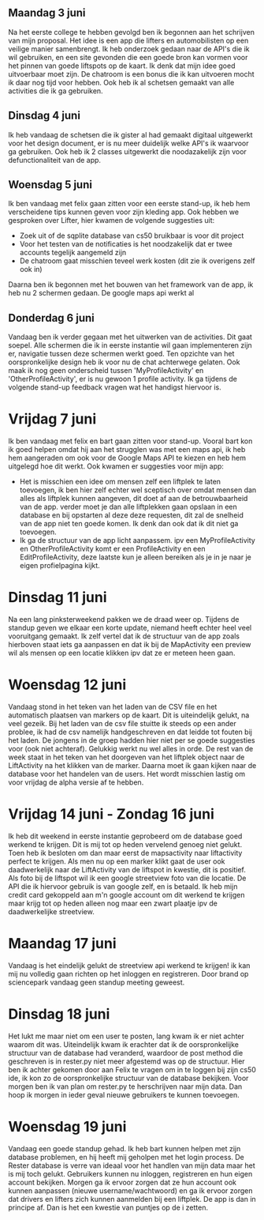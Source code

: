 ## Maandag 3 juni

Na het eerste college te hebben gevolgd ben ik begonnen aan het schrijven van mijn proposal. Het idee is een app die lifters en automobilisten 
op een veilige manier samenbrengt. Ik heb onderzoek gedaan naar de API's die ik wil gebruiken, en een site gevonden die een goede bron kan vormen
voor het pinnen van goede liftspots op de kaart. Ik denk dat mijn idee goed uitvoerbaar moet zijn. De chatroom is een bonus die ik kan uitvoeren mocht ik daar
nog tijd voor hebben. Ook heb ik al schetsen gemaakt van alle activities die ik ga gebruiken.

## Dinsdag 4 juni

Ik heb vandaag de schetsen die ik gister al had gemaakt digitaal uitgewerkt voor het design document, er is nu meer duidelijk welke API's ik waarvoor ga gebruiken.
Ook heb ik 2 classes uitgewerkt die noodazakelijk zijn voor defunctionaliteit van de app.

## Woensdag 5 juni

Ik ben vandaag met felix gaan zitten voor een eerste stand-up, ik heb hem verscheidene tips kunnen geven voor zijn kleding app. Ook hebben we gesproken over Lifter, hier kwamen
de volgende suggesties uit:
- Zoek uit of de sqplite database van cs50 bruikbaar is voor dit project 
- Voor het testen van de notificaties is het noodzakelijk dat er twee accounts tegelijk aangemeld zijn
- De chatroom gaat misschien teveel werk kosten (dit zie ik overigens zelf ook in)


Daarna ben ik begonnen met het bouwen van het framework van de app, ik heb nu 2 schermen gedaan. De google maps api werkt al

## Donderdag 6 juni

Vandaag ben ik verder gegaan met het uitwerken van de activities. Dit gaat soepel. Alle schermen die ik in eerste instantie wil gaan implementeren zijn er, navigatie tussen deze schermen werkt goed. Ten opzichte van het oorspronkelijke design heb ik voor nu de chat achterwege gelaten. Ook maak ik nog geen onderscheid tussen 'MyProfileActivity' en 'OtherProfileActivity', er is nu gewoon 1 profile activity. Ik ga tijdens de volgende stand-up feedback vragen wat het handigst hiervoor is. 


# Vrijdag 7 juni

Ik ben vandaag met felix en bart gaan zitten voor stand-up. Vooral bart kon ik goed helpen omdat hij aan het strugglen was met een maps api, ik heb hem aangeraden om ook voor de Google Maps API te kiezen en heb hem uitgelegd hoe dit werkt. Ook kwamen er suggesties voor mijn app:
- Het is misschien een idee om mensen zelf een liftplek te laten toevoegen, ik ben hier zelf echter wel sceptisch over omdat mensen dan
alles als liftplek kunnen aangeven, dit doet af aan de betrouwbaarheid van de app. verder moet je dan alle liftplekken gaan opslaan in een database en bij opstarten al deze deze requesten, dit zal de snelheid van de app niet ten goede komen. Ik denk dan ook dat ik dit niet ga toevoegen.
- Ik ga de structuur van de app licht aanpassem. ipv een MyProfileActivity en OtherProfileActivity komt er een ProfileActivity en een EditProfileActivity, deze laatste kun je alleen bereiken als je in je naar je eigen profielpagina kijkt.

# Dinsdag 11 juni

Na een lang pinksterweekend pakken we de draad weer op. Tijdens de standup geven we elkaar een korte update, niemand heeft echter heel veel vooruitgang gemaakt. Ik zelf vertel dat ik de structuur van de app zoals hierboven staat iets ga aanpassen en dat ik bij de MapActivity een preview wil als mensen op een locatie klikken ipv dat ze er meteen heen gaan.

# Woensdag 12 juni

Vandaag stond in het teken van het laden van de CSV file en het automatisch plaatsen van markers op de kaart. Dit is uiteindelijk gelukt, na veel gezeik. Bij het laden van de csv file stuitte ik steeds op een ander problee, ik had de csv namelijk handgeschreven en dat leidde tot fouten bij het laden. De jongens in de groep hadden hier niet per se goede suggesties voor (ook niet achteraf). Gelukkig werkt nu wel alles in orde. De rest van de week staat in het teken van het doorgeven van het liftplek object naar de LiftActivity na het klikken van de marker. Daarna moet ik gaan kijken naar de database voor het handelen van de users. Het wordt misschien lastig om voor vrijdag de alpha versie af te hebben.

# Vrijdag 14 juni - Zondag 16 juni

Ik heb dit weekend in eerste instantie geprobeerd om de database goed werkend te krijgen. Dit is mij tot op heden vervelend genoeg niet gelukt. Toen heb ik besloten om dan maar eerst de mapsactivity naar liftactivity perfect te krijgen. Als men nu op een marker klikt gaat de user ook daadwerkelijk naar de LiftActivity van de liftspot in kwestie, dit is positief. Als foto bij de liftspot wil ik een google streetview foto van die locatie. De API die ik hiervoor gebruik is van google zelf, en is betaald. Ik heb mijn credit card gekoppeld aan m'n google account om dit werkend te krijgen maar krijg tot op heden alleen nog maar een zwart plaatje ipv de daadwerkelijke streetview.

# Maandag 17 juni

Vandaag is het eindelijk gelukt de streetview api werkend te krijgen! ik kan mij nu volledig gaan richten op het inloggen en registreren. Door brand op sciencepark vandaag geen standup meeting geweest.

# Dinsdag 18 juni

Het lukt me maar niet om een user te posten, lang kwam ik er niet achter waarom dit was. Uiteindelijk kwam ik erachter dat ik de oorspronkelijke structuur van de database had veranderd, waardoor de post method die geschreven is in rester.py niet meer afgestemd was op de structuur. Hier ben ik achter gekomen door aan Felix te vragen om in te loggen bij zijn cs50 ide, ik kon zo de oorspronkelijke structuur van de database bekijken. Voor morgen ben ik van plan om rester.py te herschrijven naar mijn data. Dan hoop ik morgen in ieder geval nieuwe gebruikers te kunnen toevoegen.

# Woensdag 19 juni

Vandaag een goede standup gehad. Ik heb bart kunnen helpen met zijn database problemen, en hij heeft mij geholpen met het login process. De Rester database is verre van ideaal voor het handlen van mijn data maar het is mij toch gelukt. Gebruikers kunnen nu inloggen, registreren en hun eigen account bekijken. Morgen ga ik ervoor zorgen dat ze hun account ook kunnen aanpassen (nieuwe username/wachtwoord) en ga ik ervoor zorgen dat drivers en lifters zich kunnen aanmelden bij een liftplek. De app is dan in principe af. Dan is het een kwestie van puntjes op de i zetten.



